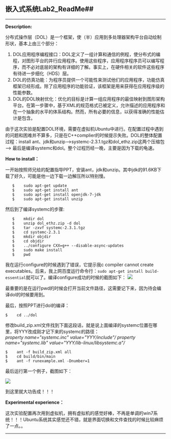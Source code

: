
## 嵌入式系统Lab2_ReadMe##

* * *

**Description:**


   分布式操作层（DOL）是一个框架，使（半）应用到多处理器架构平台自动绘制形状，基本上由三个部分：
   
1.    DOL应用程序编程接口：DOL定义了一组计算和通信的例程，使分布式的编程，对图形平台的并行应用程序。使用这些程序，应用程序程序员可以编写程序，而不必对底层的架构有详细的了解。事实上，在硬件相关的软件这些程序有待进一步细化（HDS）层。
2.    DOL的仿真功能：为程序员提供一个可能性来测试他们的应用程序，功能仿真框架已经形成。除了应用程序的功能验证，该框架是用来获得在应用程序级的性能参数。
3.    DOL的DOL映射优化：优化的目标是计算一组应用程序的最佳映射到图形架构平台。在第一步骤中，基于XML的规范格式已被定义，允许描述的应用程序和在一个抽象的水平的体系结构。然而，所有必要的信息，以获得准确的性能估计是包含。
   
由于这次实验是配置DOL环境，需要在虚拟机Ubuntu中进行。在配置过程中遇到的问题和困难并不算多，只是在C++complier的时候提示失败。DOL的整体配置过程：install ant、jdk和unzip—>systemc-2.3.1.tgz和dol_ethz.zip这两个压缩包 —> 最后是编译systemc和dol。整个过程历经一晚，主要是因为下载的龟速。
   
**How to install：**


  一开始按照师兄给的配置指导PPT，安装ant，jdk和unzip。其中jdk的91.6KB下载了好久，可能是他一边下载一边解压所以特别慢。
```	
   $	sudo apt-get update
   $	sudo apt-get install ant
   $    sudo apt-get install openjdk-7-jdk
   $	sudo apt-get install unzip
```
   然后到了编译systemc的步骤:
```
   $	mkdir dol
   $	unzip dol_ethz.zip -d dol
   $	tar -zxvf systemc-2.3.1.tgz
   $	cd systemc-2.3.1
   $	mkdir objdir
   $	cd objdir
   $	../configure CXX=g++ --disable-async-updates
   $	sudo make install
   $	pwd
```
   
   我在运行configure的时候遇到了错误，它提示我c compiler cannot create executables。后来，我上网百度运行命令行：`sudo apt-get install build-essential`就可以了。编译configure成功的时候的截图如下：
   ![](https://github.com/XiaoZeLin/photo/blob/master/%E5%B5%8C%E5%85%A5%E5%BC%8Flab2_1.png)
   
   
   最重要的是在运行pwd的时候会打开当前文件路径，这需要记下来，因为待会编译dol的时候要用到。
   
   最后，按照PPT进行dol的编译：
   ```
   $	cd ../dol
```
   修改build_zip.xml文件找到下面这段话，就是说上面编译的systemc位置在哪里，将YYY改成刚才记下来的systemc的路径：    
   *property name="systemc.inc" value="YYY/include"/*
   *property name="systemc.lib" value="YYY/lib-linux/libsystemc.a"/*
   ```
   $	ant -f build_zip.xml all
   $	cd build/bin/main
   $	ant -f runexample.xml -Dnumber=1
```
  最后运行第一个例子，截图如下：
  
  ![](https://github.com/XiaoZeLin/photo/blob/master/%E5%B5%8C%E5%85%A5%E5%BC%8Flab2_3.png)
  
  
  到这里就大功告成！！！
   
**Experimental experience：**


   这次实验配置再次用到虚拟机，拥有虚拟机的感觉好棒，不再是单调的win7系统！！！Ubuntu系统其实感觉还不错，就是界面切换和文件查找的时候比较麻烦了一点。。


* * *


